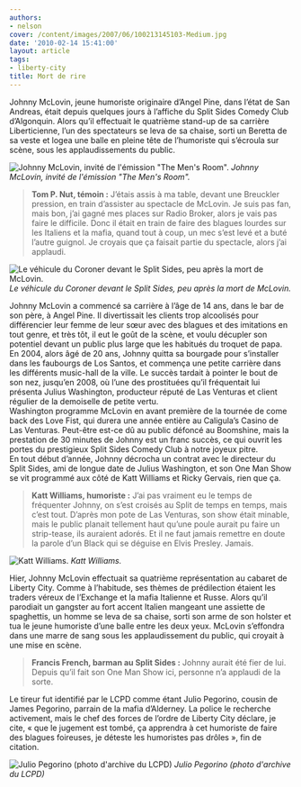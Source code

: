 ```yaml
---
authors:
- nelson
cover: /content/images/2007/06/100213145103-Medium.jpg
date: '2010-02-14 15:41:00'
layout: article
tags:
- liberty-city
title: Mort de rire
---
```



Johnny McLovin, jeune humoriste originaire d’Angel Pine, dans l’état de San Andreas, était depuis quelques jours à l’affiche du Split Sides Comedy Club d’Algonquin. Alors qu’il effectuait le quatrième stand-up de sa carrière Liberticienne, l’un des spectateurs se leva de sa chaise, sorti un Beretta de sa veste et logea une balle en pleine tête de l’humoriste qui s’écroula sur scène, sous les applaudissements du public.

![Johnny McLovin, invité de l'émission "The Men's Room".](/content/images/2007/06/100213145103-Medium.jpg)
_Johnny McLovin, invité de l'émission "The Men's Room"._

> **Tom P. Nut, témoin :** J’étais assis à ma table, devant une Breuckler pression, en train d’assister au spectacle de McLovin. Je suis pas fan, mais bon, j’ai gagné mes places sur Radio Broker, alors je vais pas faire le difficile. Donc il était en train de faire des blagues lourdes sur les Italiens et la mafia, quand tout à coup, un mec s’est levé et a buté l’autre guignol. Je croyais que ça faisait partie du spectacle, alors j’ai applaudi.

![Le véhicule du Coroner devant le Split Sides, peu après la mort de McLovin.](/content/images/2007/06/100211104447-Medium.jpg)
_Le véhicule du Coroner devant le Split Sides, peu après la mort de McLovin._

Johnny McLovin a commencé sa carrière à l’âge de 14 ans, dans le bar de son père, à Angel Pine. Il divertissait les clients trop alcoolisés pour différencier leur femme de leur sœur avec des blagues et des imitations en tout genre, et très tôt, il eut le goût de la scène, et voulu décupler son potentiel devant un public plus large que les habitués du troquet de papa. En 2004, alors âgé de 20 ans, Johnny quitta sa bourgade pour s’installer dans les faubourgs de Los Santos, et commença une petite carrière dans les différents music-hall de la ville. Le succès tardait à pointer le bout de son nez, jusqu’en 2008, où l’une des prostituées qu’il fréquentait lui présenta Julius Washington, producteur réputé de Las Venturas et client régulier de la demoiselle de petite vertu.  
Washington programme McLovin en avant première de la tournée de come back des Love Fist, qui durera une année entière au Caligula’s Casino de Las Venturas. Peut-être est-ce dû au public défoncé au Boomshine, mais la prestation de 30 minutes de Johnny est un franc succès, ce qui ouvrit les portes du prestigieux Split Sides Comedy Club à notre joyeux pitre.  
En tout début d’année, Johnny décrocha un contrat avec le directeur du Split Sides, ami de longue date de Julius Washington, et son One Man Show se vit programmé aux côté de Katt Williams et Ricky Gervais, rien que ça.

> **Katt Williams, humoriste :** J’ai pas vraiment eu le temps de fréquenter Johnny, on s’est croisés au Split de temps en temps, mais c’est tout. D’après mon pote de Las Venturas, son show était minable, mais le public planait tellement haut qu’une poule aurait pu faire un strip-tease, ils auraient adorés. Et il ne faut jamais remettre en doute la parole d’un Black qui se déguise en Elvis Presley. Jamais.

![Katt Williams.](/content/images/2007/06/GTAIV-2010-02-13-14-45-26-06-Medium.jpg)
_Katt Williams._

Hier, Johnny McLovin effectuait sa quatrième représentation au cabaret de Liberty City. Comme à l’habitude, ses thèmes de prédilection étaient les traders véreux de l’Exchange et la mafia Italienne et Russe. Alors qu’il parodiait un gangster au fort accent Italien mangeant une assiette de spaghettis, un homme se leva de sa chaise, sorti son arme de son holster et tua le jeune humoriste d’une balle entre les deux yeux. McLovin s’effondra dans une marre de sang sous les applaudissement du public, qui croyait à une mise en scène.

> **Francis French, barman au Split Sides :** Johnny aurait été fier de lui. Depuis qu’il fait son One Man Show ici, personne n’a applaudi de la sorte.

Le tireur fut identifié par le LCPD comme étant Julio Pegorino, cousin de James Pegorino, parrain de la mafia d’Alderney. La police le recherche activement, mais le chef des forces de l’ordre de Liberty City déclare, je cite, « que le jugement est tombé, ça apprendra à cet humoriste de faire des blagues foireuses, je déteste les humoristes pas drôles », fin de citation.

![Julio Pegorino (photo d'archive du LCPD)](/content/images/2007/06/100211105141-Medium.jpg)
_Julio Pegorino (photo d'archive du LCPD)_